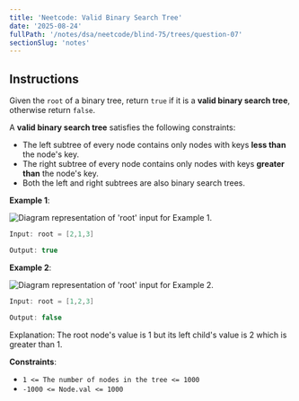 ```yaml
---
title: 'Neetcode: Valid Binary Search Tree'
date: '2025-08-24'
fullPath: '/notes/dsa/neetcode/blind-75/trees/question-07'
sectionSlug: 'notes'
---
```


## Instructions

Given the `root` of a binary tree, return `true` if it is a **valid binary search tree**, otherwise return `false`.

A **valid binary search tree** satisfies the following constraints:

- The left subtree of every node contains only nodes with keys **less than** the node's key.
- The right subtree of every node contains only nodes with keys **greater than** the node's key.
- Both the left and right subtrees are also binary search trees.

**Example 1**:

<img src="https://imagedelivery.net/CLfkmk9Wzy8_9HRyug4EVA/18f9a316-8dc2-4e11-d304-51204454ac00/public" alt="Diagram representation of 'root' input for Example 1.">

```java
Input: root = [2,1,3]

Output: true
```

**Example 2**:

<img src="https://imagedelivery.net/CLfkmk9Wzy8_9HRyug4EVA/6f14cb8d-efad-4221-2beb-fba2b19c8a00/public" alt="Diagram representation of 'root' input for Example 2.">

```java
Input: root = [1,2,3]

Output: false
```

Explanation: The root node's value is 1 but its left child's value is 2 which is greater than 1.

**Constraints**:

- `1 <= The number of nodes in the tree <= 1000`
- `-1000 <= Node.val <= 1000`
